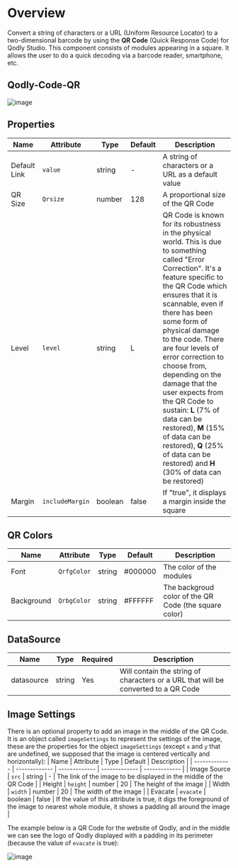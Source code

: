 # Overview

Convert a string of characters or a URL (Uniform Resource Locator) to a two-dimensional barcode by using the **QR Code** (Quick Response Code) for Qodly Studio. This component consists of modules appearing in a square. It allows the user to do a quick decoding via a barcode reader, smartphone, etc.

## Qodly-Code-QR

![image](https://github.com/almostafanahas/qodly-Code-QR/assets/66624970/a70890bb-bd5b-4bd4-ab32-fd4d7f04cae0)

## Properties

|   Name   |   Attribute   |   Type   |   Default   |   Description   |
| ------------- | ------------- | ------------- | ------------- | ------------- |
|   Default Link   |   `value`   |   string   |   -   |   A string of characters or a URL as a default value   |
|   QR Size   |   `Qrsize`   |   number   |   128   |   A proportional size of the QR Code   |
|   Level   |   `level`   |   string   |   L   |   QR Code is known for its robustness in the physical world. This is due to something called "Error Correction". It's a feature specific to the QR Code which ensures that it is scannable, even if there has been some form of physical damage to the code. There are four levels of error correction to choose from, depending on the damage that the user expects from the QR Code to sustain: **L** (7% of data can be restored), **M** (15% of data can be restored), **Q** (25% of data can be restored) and **H** (30% of data can be restored)   |
|   Margin   |   `includeMargin`   |   boolean   |   false   |   If "true", it displays a margin inside the square   |

## QR Colors

|   Name   |   Attribute   |   Type   |   Default   |   Description   |
| ------------- | ------------- | ------------- | ------------- | ------------- |
|   Font   |   `QrfgColor`   |   string   |   #000000   |   The color of the modules   |
|   Background   |   `QrbgColor`   |   string   |   #FFFFFF   |   The backgroud color of the QR Code (the square color) |

## DataSource

|   Name   |   Type   |   Required   |   Description   |
| ------------- | ------------- | ------------- | ------------- |
|   datasource   |   string   |   Yes   |   Will contain the string of characters or a URL that will be converted to a QR Code  |

## Image Settings

There is an optional property to add an image in the middle of the QR Code. It is an object called `imageSettings` to represent the settings of the image, these are the properties for the object `imageSettings` (except `x` and `y` that are undefined, we supposed that the image is centered vertically and horizontally):
|   Name   |   Attribute   |   Type   |   Default   |   Description   |
| ------------- | ------------- | ------------- | ------------- | ------------- |
|   Image Source   |   `src`   |   string   |   -   |   The link of the image to be displayed in the middle of the QR Code   |
|   Height   |   `height`   |   number   |   20   |   The height of the image   |
|   Width   |   `width`   |   number   |   20   |   The width of the image   |
|   Evacate   |   `evacate`   |   boolean   |   false   |  If the value of this attribute is true, it digs the foreground of the image to nearest whole module, it shows a padding all around the image  |

The example below is a QR Code for the website of Qodly, and in the middle we can see the logo of Qodly displayed with a padding in its perimeter (because the value of `evacate` is true):

![image](https://github.com/almostafanahas/qodly-Code-QR/assets/66624970/23ec2437-b40b-4597-8f76-da17271b7fa1)
